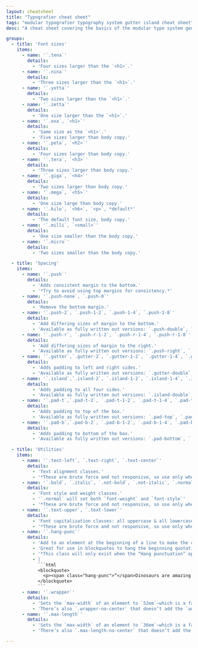 ```yaml
---
layout: cheatsheet
title: "Typografier cheat sheet"
tags: "modular typografier typography system gutter island cheat sheet"
desc: "A cheat sheet covering the basics of the modular type system generated by Typografier."

groups:
  - title: 'Font sizes'
    items:
      - name: '`.tena`'
        details:
          - 'Four sizes larger than the `<h1>`.'
      - name: '`.nina`'
        details:
          - 'Three sizes larger than the `<h1>`.'
      - name: '`.yotta`'
        details:
          - 'Two sizes larger than the `<h1>`.'
      - name: '`.zetta`'
        details:
          - 'One size larger than the `<h1>`.'
      - name: '`.exa`, `<h1>`'
        details:
          - 'Same size as the `<h1>`.'
          - 'Five sizes larger than body copy.'
      - name: '`.peta`, `<h2>`'
        details:
          - 'Four sizes larger than body copy.'
      - name: '`.tera`, `<h3>`'
        details:
          - 'Three sizes larger than body copy.'
      - name: '`.giga`, `<h4>`'
        details:
          - 'Two sizes larger than body copy.'
      - name: '`.mega`, `<h5>`'
        details:
          - 'One size large than body copy.'
      - name: '`.kilo`, `<h6>`, `<p>`, *default*'
        details:
          - 'The default font size, body copy.'
      - name: '`.milli`, `<small>`'
        details:
          - 'One size smaller than the body copy.'
      - name: '`.micro`'
        details:
          - 'Two sizes smaller than the body copy.'

  - title: 'Spacing'
    items:
      - name: '`.push`'
        details:
          - 'Adds consistent margin to the bottom.'
          - '*Try to avoid using top margins for consistency.*'
      - name: '`.push-none`, `.push-0`'
        details:
          - 'Remove the bottom margin.'
      - name: '`.push-2`, `.push-1-2`, `.push-1-4`, `.push-1-8`'
        details:
          - 'Add differing sizes of margin to the bottom.'
          - 'Available as fully written out versions: `.push-double`, `.push-half`, `.push-quarter`, `.push-eighth`.'
      - name: '`.push-r`, `.push-r-1-2`, `.push-r-1-4`, `.push-r-1-8`'
        details:
          - 'Add differing sizes of margin to the right.'
          - 'Available as fully written out versions: `.push-right`, `.push-right-half`, `.push-right-quarter`, `.push-right-eighth`.'
      - name: '`.gutter`,`.gutter-2`, `.gutter-1-2`, `.gutter-1-4`, `.gutter-1-8`'
        details:
          - 'Adds padding to left and right sides.'
          - 'Available as fully written out versions: `.gutter-double`, `.gutter-half`, `.gutter-quarter`, `.gutter-eighth`.'
      - name: '`.island`,`.island-2`, `.island-1-2`, `.island-1-4`, `.island-1-8`'
        details:
          - 'Adds padding to all four sides.'
          - 'Available as fully written out versions: `.island-double`, `.island-half`, `.island-quarter`, `.island-eighth`.'
      - name: '`.pad-t`,`.pad-t-2`, `.pad-t-1-2`, `.pad-t-1-4`, `.pad-t-1-8`'
        details:
          - 'Adds padding to top of the box.'
          - 'Available as fully written out versions: `.pad-top`, `.pad-top-double`, `.pad-top-half`, `.pad-top-quarter`, `.pad-top-eighth`.'
      - name: '`.pad-b`,`.pad-b-2`, `.pad-b-1-2`, `.pad-b-1-4`, `.pad-b-1-8`'
        details:
          - 'Adds padding to bottom of the box.'
          - 'Available as fully written out versions: `.pad-bottom`, `.pad-bottom-double`, `.pad-bottom-half`, `.pad-bottom-quarter`, `.pad-bottom-eighth`.'

  - title: 'Utilities'
    items:
      - name: '`.text-left`, `.text-right`, `.text-center`'
        details:
          - 'Text alignment classes.'
          - '*These are brute force and not responsive, so use only when it will always need that alignment.*'
      - name: '`.bold`, `.italic`, `.not-bold`, `.not-italic`, `.normal`'
        details:
          - 'Font style and weight classes.'
          - '`.normal` will set both `font-weight` and `font-style`'
          - '*These are brute force and not responsive, so use only when it will always need that style or weight.*'
      - name: '`.text-upper`, `.text-lower`'
        details:
          - 'Font capitalization classes: all uppercase & all lowercase.'
          - '*These are brute force and not responsive, so use only when it will always need that capitalization.*'
      - name: '`.hang-punc`'
        details:
          - 'Add to an element at the beginning of a line to make the character hang in the margin.'
          - 'Great for use in blockquotes to hang the beginning quotation mark.'
          - '*This class will only exist when the “Hang punctuation” option is selected.*'
          - |
            ```html
            <blockquote>
              <p><span class="hang-punc">“</span>Dinosaurs are amazing!”</p>
            </blockquote>
            ```
      - name: '`.wrapper`'
        details:
          - 'Sets the `max-width` of an element to `52em`—which is a fairly good line-length for a website body.'
          - 'There’s also `.wrapper-no-center` that doesn’t add the `auto` left & right margins.'
      - name: '`.max-length`'
        details:
          - 'Sets the `max-width` of an element to `36em`—which is a fairly good line-length for text content.'
          - 'There’s also `.max-length-no-center` that doesn’t add the `auto` left & right margins.'

---
```

